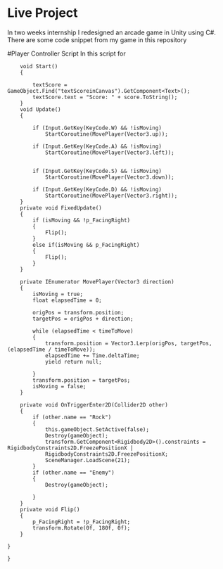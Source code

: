 # Live Project

In two weeks internship I redesigned an arcade game in Unity using C#. There are some code snippet from my game in this repository 

#Player Controller Script
In this script for 

        void Start()
        {

            textScore = GameObject.Find("textScoreinCanvas").GetComponent<Text>();
            textScore.text = "Score: " + score.ToString();
        }
        void Update()
        {
      
            if (Input.GetKey(KeyCode.W) && !isMoving)
                StartCoroutine(MovePlayer(Vector3.up));

            if (Input.GetKey(KeyCode.A) && !isMoving)
                StartCoroutine(MovePlayer(Vector3.left));


            if (Input.GetKey(KeyCode.S) && !isMoving)
                StartCoroutine(MovePlayer(Vector3.down));

            if (Input.GetKey(KeyCode.D) && !isMoving)
                StartCoroutine(MovePlayer(Vector3.right));
        }
        private void FixedUpdate()
        {
            if (isMoving && !p_FacingRight)
            {
                Flip();
            }
            else if(isMoving && p_FacingRight)
            {
                Flip();
            }
        }

        private IEnumerator MovePlayer(Vector3 direction)
        {
            isMoving = true;
            float elapsedTime = 0;

            origPos = transform.position;
            targetPos = origPos + direction;

            while (elapsedTime < timeToMove)
            {
                transform.position = Vector3.Lerp(origPos, targetPos, (elapsedTime / timeToMove));
                elapsedTime += Time.deltaTime;
                yield return null;

            }
            transform.position = targetPos;
            isMoving = false;
        }

        private void OnTriggerEnter2D(Collider2D other)
        {
            if (other.name == "Rock")
            {
                this.gameObject.SetActive(false);
                Destroy(gameObject);
                transform.GetComponent<Rigidbody2D>().constraints = RigidbodyConstraints2D.FreezePositionX |
                RigidbodyConstraints2D.FreezePositionX;
                SceneManager.LoadScene(21);
            }
            if (other.name == "Enemy")
            {
                Destroy(gameObject);

            }
        }
        private void Flip()
        {
            p_FacingRight = !p_FacingRight;
            transform.Rotate(0f, 180f, 0f);
        }

    }

    }
